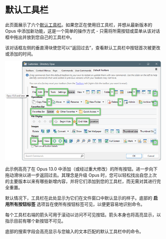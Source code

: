 # 默认工具栏

此页面展示了六个[默认工具栏](/Manual/basic_concepts/the_lister/toolbars/the_default_toolbars/README.zh.md)。如果您正在使用旧工具栏，并想从最新版本的 Opus 中添加新功能，这是一个简单的操作方式 - 只需将所需按钮或菜单从该对话框中拖出并放到您自己的工具栏中。

该对话框左侧的垂直滑块使您可以“返回过去”，查看默认工具栏中按钮首次被更改或添加的时间。

![](/Manual/images/media/13/default_toolbars.png)

此示例高亮了在 Opus 13.0 中添加（或经过重大修改）的所有按钮。进一步向下拖动滑块以进一步返回过去。其理念是升级 Opus 时，您可以轻松找出自您上次的主要版本以来有哪些新增内容，并将它们添加到您的工具栏，而无需对其进行完全重置。

默认情况下，工具栏在此处显示为它们在文件窗口中默认显示的样子。底部的 **启用所有按钮标签** 选项旨在使所有按钮标签可见，以便更容易地识别命令。

每个工具栏右端的箭头可用于滚动以访问不可见按钮。箭头本身也将高亮显示，以指示目前有哪个新按钮不可见。

底部的搜索字段会高亮显示与您输入的文本匹配的默认工具栏中的命令。